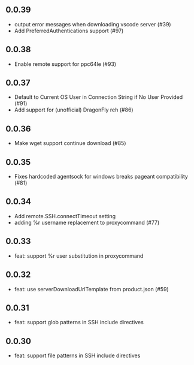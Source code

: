 ## 0.0.39

- output error messages when downloading vscode server (#39)
- Add PreferredAuthentications support (#97)

## 0.0.38

- Enable remote support for ppc64le (#93)

## 0.0.37

- Default to Current OS User in Connection String if No User Provided (#91)
- Add support for (unofficial) DragonFly reh (#86)

## 0.0.36

- Make wget support continue download (#85)

## 0.0.35

- Fixes hardcoded agentsock for windows breaks pageant compatibility (#81)

## 0.0.34

- Add remote.SSH.connectTimeout setting
- adding %r username replacement to proxycommand (#77)

## 0.0.33

- feat: support %r user substitution in proxycommand

## 0.0.32

- feat: use serverDownloadUrlTemplate from product.json (#59)

## 0.0.31

- feat: support glob patterns in SSH include directives

## 0.0.30

- feat: support file patterns in SSH include directives

